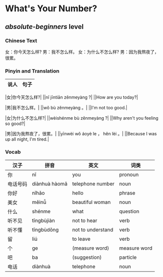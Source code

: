 # What's Your Number?
## *absolute-beginners* level

### Chinese Text
女：你今天怎么样?
男：我不怎么样。
女：为什么不怎么样?
男：因为我熬夜了，很累。

### Pinyin and Translation
|说人|句子|
|----|----|

|女|你今天怎么样?|
||nǐ jīntiān zěnmeyàng ?|
||How are you today?|

|男|我不怎么样。|
||wǒ bù zěnmeyàng 。|
||I'm not too good.|

|女|为什么不怎么样?|
||wèishénme bù zěnmeyàng ?|
||Why aren't you feeling so good?|

|男|因为我熬夜了，很累。|
||yīnwèi wǒ áoyè le ， hěn lèi 。|
||Because I was up all night, I'm tired.|
### Vocab
|汉子|拼音|英文|词类|
|----|----|----|----|
|你|nǐ|you|pronoun|
|电话号码|diànhuà hàomǎ|telephone number|noun|
|你好|nǐhǎo|hello|phrase|
|美女|měinǚ|beautiful woman|noun|
|什么|shénme|what|question|
|听不见|tīngbùjiàn|not to hear|verb|
|听不懂|tīngbùdǒng|not to understand|verb|
|留|liú|to leave|verb|
|个|ge|(measure word)|measure word|
|吧|ba|(suggestion)|particle|
|电话|diànhuà|telephone|noun|